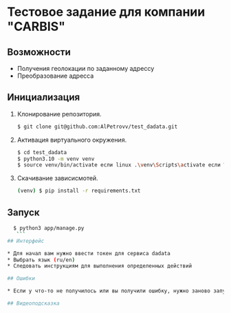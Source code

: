 # Тестовое задание для компании "CARBIS"



## Возможности

* Получения геолокации по заданному адрессу
* Преобразование адресса


## Инициализация
1. Клонирование репозитория.
   ```sh
   $ git clone git@github.com:AlPetrovv/test_dadata.git
   ```
   
2. Активация виртуального окружения.
   ```sh
   $ cd test_dadata
   $ python3.10 -m venv venv
   $ source venv/bin/activate если linux .\venv\Scripts\activate если Windows
    ```
    
3. Скачивание зависисмотей.
    ```sh
   (venv) $ pip install -r requirements.txt
   ```
   
## Запуск
 ```sh
   $ python3 app/manage.py
    ```
## Интерфейс

* Для начал вам нужно ввести токен для сервиса dadata
* Выбрать язык (ru/en)
* Следовать инструкциям для выполнения определенных действий 

## Ошибки

* Если у что-то не получилось или вы получили ошибку, нужно заново запустить скрипт(см. Запуск)

## Видеоподсказка
  

